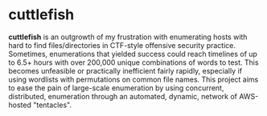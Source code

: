# cuttlefish

**cuttlefish** is an outgrowth of my frustration with enumerating hosts with hard to find files/directories in CTF-style offensive security practice. Sometimes, enumerations that yielded success could reach timelines of up to 6.5+ hours with over 200,000 unique combinations of words to test. This becomes unfeasible or practically inefficient fairly rapidly, especially if using wordlists with permutations on common file names. This project aims to ease the pain of large-scale enumeration by using concurrent, distributed, enumeration through an automated, dynamic, network of AWS-hosted "tentacles".